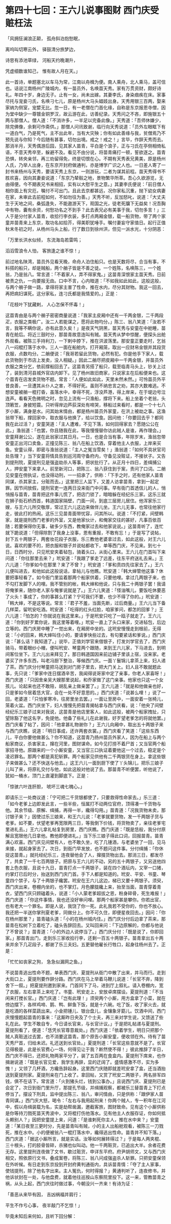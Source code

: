 第四十七回：王六儿说事图财 西门庆受赃枉法
=

「风拥狂澜浪正颠， 孤舟斜泊抱愁眠，

离呜叫切寒云外， 驿鼓清分旅梦边，

诗思有添池草绿， 河船天约晚潮升，

凭虚细数谁知己， 惟有故人月在天。」

此一首诗，单题塞北以车马为常，江南以舟楫为便。南人乘舟，北人乘马，盖可信也。话说江南杨州广陵城内，有一苗员外，名唤苗天秀。家有万贯资财，颇好诗礼。年四十岁，身边无子。止有一女，尚未出嫁。其妻李氏，身染痼疾在床。家事尽托与宠妾刁氏，名唤刁七儿，原是杨州大马头娼妓出身。天秀用银三百两，娶来家纳为侧室，宠嬖无比。忽一日，有一老僧在门首化缘，自称是东京报恩寺僧，因为堂中缺少一尊镀金铜罗汉，故云游在此，访善纪录。天秀问之不吝，即施银五十两与那僧人。僧人道：「不消许多，一半足以完备此像。」天秀道：「吾师休嫌少，除完佛像，余剩可作斋供。」那僧人问讯致谢，临行向天秀说道：「员外左眼眶下有一道白气，乃是死气，主不出此年，当有大灾殃；你有如此善缘与我，贫僧焉乃不预先说与你知？今后随有甚事，切勿出境。戒之！戒之！」言毕，作辞天秀而去。那消半月，天秀偶游后园，见其家人苗青，平白是个浪子，正与刁氏在亭侧相倚私语，不意天秀卒至，躲避不及。看见不由分说，将苗青痛打一顿，誓欲逐之。苗青恐惧，转央亲邻，再三劝留得免，终是切恨在心。不期有天秀表兄黄美，原是杨州人氏，乃举人出身，在东京开封府做通判，亦是博学广识之人也。一日差人寄了一封书来杨州与天秀，要请天秀上东京，一则游玩，二者为谋其前程。苗天秀得书不胜欢喜，因向其妻妾说道：「东京乃辇毂之地，景物繁华所萃。吾心久欲游览，无由得便。今不期表兄书来相招，实有以大慰平生之意。」其妻李氏便说：「前日僧人相你面上有灾厄，嘱付不可出门。且此去京都甚远，况你家私沉重，抛下幼女病妻在家，未审此去前程如何，不如勿往为善。」天秀不听，反加怒叱，说道：「大丈夫生于天地之间，桑弧逢失，不能遨游天下，观国之光，徒老死牖下无益矣！况吾胸中有物，囊有余资，何愁功名之不到手？此去表兄必有美事于我，切勿多言！」三人于是分付家人苗青，收拾行李衣装，多打点两厢金银，载一船货物，带了两个家童并苗青来上东京，取功名如拾芥，得美职犹唾手。嘱付妻妄守家值日。起行正值秋末冬初之时，从杨州马头上船，行了数日到徐州洪，但见一派水光，十分阴恶：

「万里长洪水似倾， 东流海岛若雷鸣；

滔滔雪浪令人怕， 客旅逢之谁不惊！」

前过地名陕湾，苗员外见看天晚，命舟人泊住船只。也是天数将尽，合当有事，不料搭的船只，却是贼船，两个艄子皆是不善之徒。一个姓陈，名唤陈三，一个姓翁，乃是翁八。常言道：「不着家人，弄不得家鬼。」这苗青深恨家主苗天秀。日前被责之仇，一向要报无由。口中不言，心内暗道：「不如我如此如此，这般这般，与两个艄子做一路，拿得将家主害了性命，推在水内，尽分其财物。我这一回去，再把病妇谋死。这分家私，连刁氏都是我情爱的。」正是：

「花枝叶下犹藏剌， 人心怎保不怀毒！」

这苗青由是与两个艄子密密商量说道：「我家主皮厢中还有一千两金银，二千两段疋，衣服之类极广。汝二人若能谋之，愿将此物均分。」陈三、翁八笑道：「汝若不言，我等不瞒你说，亦有此意久矣！」是夜天气阴黑，苗天秀与安童在中舱睡，苗青在舱后。将近三鼓时分，那苗青故意连叫有贼。苗天秀从梦中惊醒，便探头出舱外观看。被陈三手持利刀，一下剌中脖下，推在洪波荡里。那安童正要走时，乞翁八一闷棍打落于水中。三人一面在船舱内，打开厢笼，取出一应财帛金银并其段货衣服，点数均分。二艄便说：「我哥若留此货物，必然有犯。你是他手下家人，载此货物到于市店上发卖，没人相疑。」因此二艄尽把皮厢中一千两金银，并苗员外衣服之类分乞，依前撑船回去了。这苗青另搭了船只，载至临青马头上，钞关上过了，装到清河县城外官店内卸下。见了杨州故旧商家，只说家主在后船便来也。这个苗青在店发卖货物不题。常言：「人便如此如此，天里未然未然。」可怜苗员外平昔良善，一旦遭其从仆人之害，不得好死。虽则不纳忠言之劝，其亦大数难逃。不想安童被艄一棍打昏，虽落水中，幸得不死，浮没芦港，得上岸来，在于堤边号泣连声。看看天色微明之时，忽见上流有一只渔船，撑将下来。船上坐着个老翁，头顶箬笠，身披短蓑。只听得岸边芦荻深处有啼哭，移船过来看时，都是一个十七八岁小厮，满身是水。问其始末情由，都是杨州苗员外家童，在洪上被劫之事。这渔翁带下船，撑回家中，取衣服与他换了，给以饮食。因问他：「你要回去乎？都同我在此过活？」安童哭道：「主人遭难，不见下落，如何回得家去？愿随公公在此。」渔翁道：「也罢，你且随我在此，等我慢慢替你访此贼人是谁，再作理会。」安童拜谢公公，遂在此翁家过其日月。一日，也是合当有事，年除岁末，渔翁忽带安童正出河口卖鱼，正撞见陈三、翁八在船上饮酒，穿着他主人衣服，上岸来买鱼。安童认得，即密与渔翁说道：「主人之冤当雪矣！」渔翁道：「如何不具状官司处告理？」当下安童将情具告到巡河周守备府内，守备见没赃证，不接状子。又告到提刑院，夏提刑见是强盗劫杀人等事，把状批行了。从正月十四日，差缉捕公人，押安童下来拿人。前至新河口，把陈三、翁八获住到于案，责问了口词。二艄见安童在傍执证，也没得动刑，一一招承了，供称：「下手之时，还有他家人苗青同谋，杀其家主，分赃而去。」这里把三人监下，又差人访拿苗青，拿到一起定罪。因节间放假，提刑官吏一连两日没来衙门中问事。早有衙门首透信儿的人，悄悄报与苗青，苗青把这件事儿慌了，把店门锁了，暗暗躲在经纪乐三家。这乐三就在狮子街石桥西首，韩道国家隔壁，门面一间，到底三层房儿居住。他浑家乐三嫂，与王六儿所交敬厚，常过王六儿这边来做伴儿坐。王六儿无事，也常往他家行走，彼此打的热闹。这乐三见苗青面带忧容，问其所以。说道：「不打紧，间壁韩家，就是提刑西门老爹的外室，又是他家伙计，和俺家交往的甚好，凡事百依百随；若要保得你无事，破多少东西，教俺家过去和他家说说。」这苗青听了，连忙就下跪说道：「但得除割了我身上没事，恩有重报，不敢有忘！」于是写了说帖，封下五十两银子，两套妆花段子衣服，乐三教他老婆拿过去，如此这般，对王六儿说。喜欢的要不的，把衣服和银子并说帖都收下，单等西门庆，不见来。到七十日，日西时分，只见玳安夹着毡包，骑着头口，从街心里来。王六儿在门首叫下来问道：「你往那里去来？」玳安道：「我跟了爹走了远差，往东平府送礼去来。」王六儿道：「你爹如今在那里？来了不曾？」玳安道：「爹和贲四先往家去了。」王六儿便叫进去，和他如此这般说话，拿帖儿与他瞧。玳安道：「韩大婶管他这事？休要把事轻看了。如今衙门里监着那两个船家供着，只要他哩。拿过几两银子来，也不勾打发脚下人的哩。我不管别的帐，韩大婶和他说，只与我二十两银子罢！我请将俺爹来，随你老人家与俺爹说就是了。」王六儿笑道：「怪油嘴儿，要饭吃休要恶了火头！事成了，你的事甚么打紧？宁可我们不要，也少不得了你的。」玳安道：「韩大婶，不是这等说。常言：『君子不羞，当面先断，过后商量。」王六儿当下备几样菜，留玳安吃酒。玳安道：「吃得的红头红脸，咱家爹问，都怎的回爹？」王六儿道：「怕怎的？你就说在我这里来。」于是玳安只吃了一瓯子就走了。王六儿道：「你到好歹累你说，我这里等着哩。」玳安一直上了头口来家，交进毡包，后边立等的。西门庆房中睡了一觉出来，在厢房中坐的。这玳安慢慢走到根前，无得说：「小的回来，韩大婶叫住小的，要请爹快些过去，有句要紧话和爹说。」西门庆说：「甚么话？我知道了。」说毕，正值刘学官来借银子，打发刘学官去了，西门庆骑马，带着眼纱小帽，便叫玳安、琴童两个跟随，来到王六儿家，下马进去，到明间客位坐下。王六儿出来拜见了。那日韩道国因来前边铺子里该上宿，没来家。老婆买了许多东西，叫老冯厨下整治，等候西门庆。一面丫鬟锦儿拿茶上来，妇人递了茶。西门庆分付琴童把马送到对门房子里去，把大门关上。妇人且不敢就题此事，先只说：「爹家中连日摆酒辛苦，我闻得说哥家中定了亲事，你老人家喜呀！」西门庆道：「只因舍亲吴大嫂那里说起，和乔家做了这门亲事。他家也只这一个女孩儿。论起来也还不敢陪，胡乱亲上做亲罢了。」王六儿道：「就是和他做亲也好，只是爹如今居着恁大官，会在一处不好意思的。」西门庆道：「说甚么哩！」说了一回，老婆道：「只怕爹寒冷，往房里坐去罢。」一面让至房中，一面安着一张椅儿，笼着火盆。西门庆坐下，妇人慢慢先把苗青揭帖拿与西门庆看，说：「他央了间壁经纪乐三娘子过来对我说，这苗青是他店里客人，如此这般，被两个船家拽扯，只望除豁了他这名字，免提他。他备了些礼儿在此谢我，好歹望老爹怎的将就他罢。」西门庆看了帖了，因问：「他拿甚礼物谢你？」王六儿向厢中，取出五十两银子来与西门庆瞧，说道：「明日事成，还许两套衣裳。」西门庆看了笑道：「这些东西儿，平白你要他做甚么？你不知道，这苗青乃扬州苗员外家人，因为在船上与两个船家商议，杀害家主，撺在河里，图财谋命。如今见打捞不着尸首；又当官两个船家招寻他。原跟来的一个小厮安童，又当官三口执证着要他这一个过去，稳定是个凌迟罪名。那两个都是真犯斩罪。两个船家见供他有二千两银货在身上。拿这些银子来做甚么？还不快送与他去。」这王六儿一面到厨下使了丫头锦儿，把乐三娘子儿叫了来，将原礼交付与他，如此这般对他说了去。那苗青不听便罢，听他说了，犹如一桶水，顶门上直灌到脚底下。正是：

「惊骇六叶连肝胆， 唬坏三魂七魄心。」

即请乐三一处商议道：「宁可把二千货银都使了，只要救得性命家去。」乐三道：「如今老爹上边即发此言，一些半些，恒属打不动两位官府，顶得凑一千货物与他。其余节级、原解、缉捕，再得一半，纔得勾用。」苗青道：「况我货物未卖，那讨银子来？」因使过乐三娘来，和王六儿说：「老爹就要货物，发一千两银子货与老爹。如不要，伏望老爹再宽限两三日，等我倒下价钱，将货物卖了，亲往老爹宅里进礼去。」王六儿拿礼帖复到房里，西门庆瞧。西门庆道：「既是恁般，我分付原解且宽限他几日拿他。教他即便进礼。」当下乐三娘子得此口词，回报苗青。苗青满心欢喜。西门庆见间壁有人，也不敢久坐，吃了几锺酒，与老婆坐了一回，见马来接，就起身家去了。次日，到衙门早发放，也不题问这件事。分付缉捕：「你休捉这苗青。」就托经纪乐三，连夜替他会了人，撺掇货物出去。那消三日，都发尽了，共卖了一千七百两银子。把原与王六儿的不动，另的五十两银子，又另送他四套上色衣服，且说十九日，苗青打点一千两银子，装在四个酒坛内，又宰一口猪，约掌灯已后时分，抬送到西门庆门首。手下人都是知道的。玳安、平安、书童、琴童四个禁子，与了十两银子纔罢。玳安在王六儿这边，梯已又要十两银子。须臾，西门庆出来，卷棚内坐的，也不掌灯。月色朦胧纔上来，抬至当面，苗青穿着青衣，望西门庆只顾磕着头，说道：「小人蒙老爹超拔之恩，粉身碎骨，死生难报！」西门庆道：「你这件事情，我也还没好审问哩。那两个船家甚是攀你。你若出官，也有老大一个罪名。即是人说，我饶了你一死。此礼我若不受你的，你也不放心。我还把一半送你掌刑夏老爹，同做分上。你不可久住，即便星夜回去。」因问：「你在杨州那里？」苗青磕头道：「小的在杨州城内住。」西门庆分付后边拿了茶来，那苗青在松树下立着吃了，磕头告辞回去。又叫回来问：「下边原解的，你都与他说了不曾说？」苗青道：「小的外边人说停当了。」西门庆分付：「既是说了，你即回家。」那苗青出门，走到乐三家收拾行李，还剩一百五十两银子。苗青拿出五十两来并余下几疋段子，都谢了乐三夫妇。五更替他雇长行牲口，起身往杨州去了。正是：

「忙忙如丧家之狗， 急急似漏网之鱼。」

不说苗青逃出性命不题，单表西门庆、夏提刑从衙门中散了出来，并马而行。走到大街口上，夏提刑要作辞分路。西门庆在马上举着马鞭儿说道：「长官不弃，降到舍下一叙。」把夏提刑邀到家来。门首同下了马，进到厅上叙礼。请入卷棚内，宽了衣服，左右拿茶上来吃了。书童、玳安走上，安放卓席摆设。夏提刑道：「不当闲来打搅长官。」西门庆道：「岂有此理！」须臾两个小厮，用方盒拿了小菜，就在傍边摆下，各样鸡啼、鹅、鸭、鲜鱼下饭，就是十六碗。吃了饭，收了家火去，就是吃酒的各样菜蔬出来。小金把锺儿、银台盘儿，金镶象牙筯儿。饮酒中间，西门庆慢慢题起苗青的事来：「这厮昨日央及了个士夫，再三来对学生说，又馈送了些礼在此。学生不敢自专，今日请长官来，与长官计议。」于是把礼帖递与夏提刑。夏提刑看了，便道：「恁凭长官尊意裁处。」西门庆道：「依着学生，明日只把那个贼人真赃送过去罢，也不消要这苗青。那个原告小厮安童，便收领在外。待有了苗天秀尸首，归给未迟。礼还送到长官处。」夏提刑道：「长官这些意就不是了。长官见得极是，此是长官费心一场，何得见让于我？断然使不得！」彼此推辞了半日，西门庆不得已，还把礼物两家平分了，装了五百两在食盒内。夏提刑下席来，也作揖谢说道：「既是长官见爱，我学生再辞，显的迂阔了。盛情感激不尽，实为多愧！」又领了几杯酒，方纔告辞起身。这里西门庆随即就差玳安拿了盒，还当酒抬送到夏提刑家。夏提刑亲在门上收了。拿回帖，又赏了玳安二两银子，两名排军四钱，俱不在话下。常言道：「火到猪头烂，钱到公事办。」且说西门庆、夏提刑已是会定了，次日到衙门里升厅，那提孔节级，并缉捕观察，都被乐三替苗青上下打点停当了。摆设下刑具，监中提出陈三、翁八，审问情由，只是供称：「跟伊家人苗青同谋。」西门庆大怒，喝令：「左右与我用起刑来！你两个贼人，专一积年在江河中，假以舟缉装载为名，实是劫帮凿漏，邀截客旅，图财致命。见有这个小厮供称是你等持刀戮死苗天秀波中，又将棍打伤他落水。见有他主人衣服存证，你如何抵头赖别人？」因把安童提上来，问道：「是谁剌死你主人，推在水中来？」安童道：「某日夜至三更时分，先是苗青叫有贼，小的主人出船舱观看，被陈三一刀戮死，推在水中。小的便被翁八一棍打落水中，纔得逃出性命。苗青并不知下落。」西门庆道：「据这小厮所言，就是实话。汝等如何展转得过？」于是每人两夹棍、三十根头，打的胫骨皆碎，杀猪也似叫动。他一千两赃货，已追出大半。余者花费无存。这里提刑连夜做了文书，歇过赃货，申详东平府。府尹胡师文，又与西门庆相交，照依原行文书，叠成案卷，将陈三、翁八问成强盗杀人斩罪。只把安童保领在外听候。有日走到东京投到开封府黄判通衙内，具诉苗青情：「夺了主人家事，使钱提刑，除了他名字出来。主人冤仇，何时得报？」黄通判听了，连夜修书，并他诉状封在一处，与他盘费，就着他往巡按山东察院里投下。这一来，管教苗青之祸，从头上起，西门庆往时做过事，今朝没兴一齐来！有诗为证：

「善恶从来毕有因， 吉凶祸福并肩行；

平生不作亏心事， 夜半敲门不乞惊！」

毕竟未知后来何如，且听下回分解：
